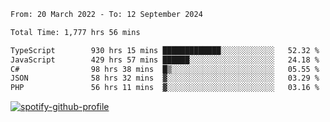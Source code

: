 <!--START_SECTION:waka-->

```txt
From: 20 March 2022 - To: 12 September 2024

Total Time: 1,777 hrs 56 mins

TypeScript        930 hrs 15 mins █████████████░░░░░░░░░░░░   52.32 %
JavaScript        429 hrs 57 mins ██████░░░░░░░░░░░░░░░░░░░   24.18 %
C#                98 hrs 38 mins  █▒░░░░░░░░░░░░░░░░░░░░░░░   05.55 %
JSON              58 hrs 32 mins  ▓░░░░░░░░░░░░░░░░░░░░░░░░   03.29 %
PHP               56 hrs 11 mins  ▓░░░░░░░░░░░░░░░░░░░░░░░░   03.16 %
```

<!--END_SECTION:waka-->
[![spotify-github-profile](https://spotify-github-profile.vercel.app/api/view?uid=c00zprrvy9xiloa9qnco3hmng&cover_image=true&theme=novatorem&show_offline=false&background_color=121212&bar_color=53b14f&bar_color_cover=false)](https://spotify-github-profile.vercel.app/api/view?uid=c00zprrvy9xiloa9qnco3hmng&redirect=true)



